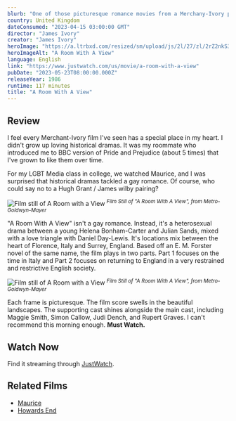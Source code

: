 ```yaml
---
blurb: "One of those picturesque romance movies from a Merchany-Ivory production of an E. M. Forrester novel. And a punchable performance from Daniel-Day Lewis."
country: United Kingdom
dateConsumed: "2023-04-15 03:00:00 GMT"
director: "James Ivory"
creator: "James Ivory"
heroImage: "https://a.ltrbxd.com/resized/sm/upload/js/2l/27/zl/2rZ2nkS3mmynrz264jfzJ7rd46p-0-230-0-345-crop.jpg?v=7ca9df8c0b"
heroImageAlt: "A Room With A View"
language: English
link: "https://www.justwatch.com/us/movie/a-room-with-a-view"
pubDate: "2023-05-23T08:00:00.000Z"
releaseYear: 1986
runtime: 117 minutes
title: "A Room With A View"
---
```


## Review

I feel every Merchant-Ivory film I've seen has a special place in my heart. I didn't grow up loving historical dramas. It was my roommate who introduced me to BBC version of Pride and Prejudice (about 5 times) that I've grown to like them over time.

For my LGBT Media class in college, we watched Maurice, and I was surprised that historical dramas tackled a gay romance. Of course, who could say no to a Hugh Grant / James wilby pairing?

![Film still of A Room with a View](https://film-grab.com/wp-content/uploads/photo-gallery/A_Room_With_A_View_020.jpg?bwg=1642497914)
<sup>_Film Still of "A Room With A View", from Metro-Goldwyn-Mayer_</sup>

"A Room With A View" isn't a gay romance. Instead, it's a heterosexual drama between a young Helena Bonham-Carter and Julian Sands, mixed with a love triangle with Daniel Day-Lewis. It's locations mix between the heart of Florence, Italy and Surrey, England. Based off an E. M. Forster novel of the same name, the film plays in two parts. Part 1 focuses on the time in Italy and Part 2 focuses on returning to England in a very restrained and restrictive English society.

![Film still of A Room with a View](https://film-grab.com/wp-content/uploads/photo-gallery/A_Room_With_A_View_022.jpg?bwg=1642497914)
<sup>_Film Still of "A Room With A View", from Metro-Goldwyn-Mayer_</sup>

Each frame is picturesque. The film score swells in the beautiful landscapes. The supporting cast shines alongside the main cast, including Maggie Smith, Simon Callow, Judi Dench, and Rupert Graves. I can't recommend this morning enough. **Must Watch.**

## Watch Now

Find it streaming through [JustWatch](https://www.justwatch.com/us/movie/a-room-with-a-view).

## Related Films

- [Maurice](https://www.justwatch.com/us/movie/maurice-1987)
- [Howards End](https://www.justwatch.com/us/movie/howards-end)
